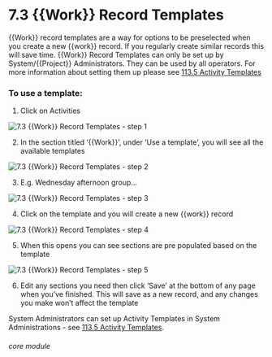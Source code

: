 # 7.3 {{Work}} Record Templates


{{Work}} record templates are a way for options to be preselected when you create a new {{work}} record.
If you regularly create similar records this will save time.
{{Work}} Record Templates can only be set up by System/{{Project}} Administrators.
They can be used by all operators. For more information about setting them up please see [113.5 Activity Templates](/help/index/p/113.5)

### To use a template:

1. Click on Activities

![7.3 {{Work}} Record Templates - step 1](7.3_Work_Record_Templates_im_1.png)

2. In the section titled ‘{{Work}}’, under ‘Use a template’, you will see all the available templates

![7.3 {{Work}} Record Templates - step 2](7.3_Work_Record_Templates_im_2.png)

3. E.g. Wednesday afternoon group…

![7.3 {{Work}} Record Templates - step 3](7.3_Work_Record_Templates_im_3.png)

4. Click on the template and you will create a new {{work}} record

![7.3 {{Work}} Record Templates - step 4](7.3_Work_Record_Templates_im_4.png)

5. When this opens you can see sections are pre populated based on the template

![7.3 {{Work}} Record Templates - step 5](7.3_Work_Record_Templates_im_5.png)

6. Edit any sections you need then click ‘Save’ at the bottom of any page when you’ve finished. This will save as a new record, and any changes you make won’t affect the template

System Administrators can set up Activity Templates in System Administrations - see [113.5 Activity Templates](/help/index/p/113.5).



###### core module
